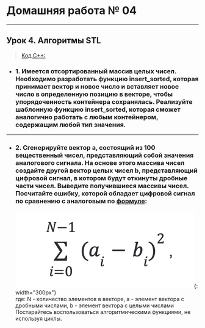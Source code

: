 # Домашняя работа № 04
-------------------------------
## Урок 4. Алгоритмы STL

> [Код С++:](main.cpp)

- ### 1. Имеется отсортированный массив целых чисел. Необходимо разработать функцию insert_sorted, которая принимает вектор и новое число и вставляет новое число в определенную позицию в векторе, чтобы упорядоченность контейнера сохранялась. Реализуйте шаблонную функцию insert_sorted, которая сможет аналогично работать с любым контейнером, содержащим любой тип значения.
-------------------------------
- ### 2. Сгенерируйте вектор a, состоящий из 100 вещественный чисел, представляющий собой значения аналогового сигнала. На основе этого массива чисел создайте другой вектор целых чисел b, представляющий цифровой сигнал, в котором будут откинуты дробные части чисел. Выведите получившиеся массивы чисел. Посчитайте ошибку, которой обладает цифровой сигнал по сравнению с аналоговым по [формуле](https://drive.google.com/file/d/1TBulUYemfXxYMkmajbrvAdgfqI41AMRk/view?usp=sharing):

    ![formula](formula.png "ФОРМУЛА"){: width="300px"}</br>
    где:
    N - количество элементов в векторе,
    a - элемент вектора с дробными числами, b - элемент вектора с целыми числами
    Постарайтесь воспользоваться алгоритмическими функциями, не используя циклы.
